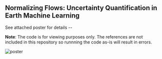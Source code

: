 ## Normalizing Flows: Uncertainty Quantification in Earth Machine Learning

See attached poster for details -- 

**Note**: The code is for viewing purposes only. The references are not included in this repository so runnning the code as-is will result in errors.

![poster](https://github.com/pvankatwyk/NF_SAGEGAGE/blob/master/VanKatwyk_SAGEGAGE_Poster.png?raw=True)

